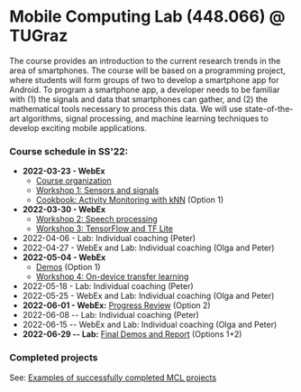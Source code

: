 # Mobile Computing Lab (448.066) @ TUGraz

The course provides an introduction to the current research trends in the area of smartphones. The course will be based on a programming project, where students will form groups of two to develop a smartphone app for Android. To program a smartphone app, a developer needs to be familiar with (1) the signals and data that smartphones can gather, and (2) the mathematical tools necessary to process this data. We will use state-of-the-art algorithms, signal processing, and machine learning techniques to develop exciting mobile applications.

### Course schedule in SS'22:

*    __2022-03-23 - WebEx__ 
		* [Course organization](https://github.com/osaukh/mobile_computing_lab/blob/master/Course_Organization.md)
		* [Workshop 1: Sensors and signals](https://github.com/osaukh/mobile_computing_lab/blob/master/WS01__Sensors_and_Signals.md)
		* [Cookbook: Activity Monitoring with kNN](https://github.com/osaukh/mobile_computing_lab/blob/master/Cookbook__ActivityMonitoring_with_kNN.md) (Option 1)
*    __2022-03-30 - WebEx__ 
		* [Workshop 2: Speech processing](https://github.com/osaukh/mobile_computing_lab/blob/master/WS02__Speech_Processing.md)
		* [Workshop 3: TensorFlow and TF Lite](https://github.com/osaukh/mobile_computing_lab/blob/master/WS03__TensorFlow_and_TFLite.md)
*    2022-04-06 - Lab: Individual coaching (Peter)
*    2022-04-27 - WebEx and Lab: Individual coaching (Olga and Peter)
*    __2022-05-04 - WebEx__ 
		* [Demos](https://github.com/osaukh/mobile_computing_lab/blob/master/Progress_Reviews.md) (Option 1)
		* [Workshop 4: On-device transfer learning](https://github.com/osaukh/mobile_computing_lab/blob/master/WS04__OnDevice_TransferLearning.md)
*    2022-05-18 - Lab: Individual coaching (Peter)
*    2022-05-25 - WebEx and Lab: Individual coaching (Olga and Peter)
*    __2022-06-01 - WebEx:__ [Progress Review](https://github.com/osaukh/mobile_computing_lab/blob/master/Progress_Reviews.md) (Option 2)
*    2022-06-08 -- Lab: Individual coaching (Peter)
*    2022-06-15 -- WebEx and Lab: Individual coaching (Olga and Peter)
*    __2022-06-29 -- Lab:__ [Final Demos and Report](https://github.com/osaukh/mobile_computing_lab/blob/master/Final_Demo_and_Report.md) (Options 1+2)


### Completed projects
See: [Examples of successfully completed MCL projects](http://www.olgasaukh.com/mcl.html)
